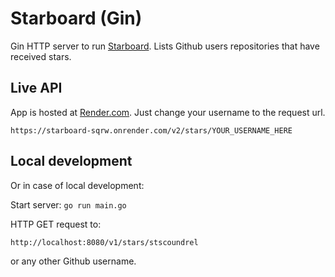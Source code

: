 # Starboard (Gin)

Gin HTTP server to run [Starboard](https://github.com/stscoundrel/starboard). Lists Github users repositories that have received stars.

## Live API

App is hosted at [Render.com](https://starboard-sqrw.onrender.com/v2/stars/YOUR_USERNAME_HERE). Just change your username to the request url.

`https://starboard-sqrw.onrender.com/v2/stars/YOUR_USERNAME_HERE`

## Local development

Or in case of local development:

Start server:
`go run main.go`

HTTP GET request to:

`http://localhost:8080/v1/stars/stscoundrel`

or any other Github username.
